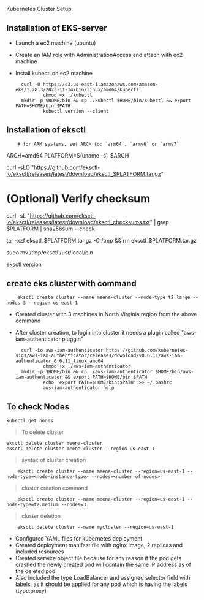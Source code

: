 Kubernetes Cluster Setup


Installation of EKS-server
--------------------
* Launch a ec2 machine (ubuntu)
* Create an IAM role with AdministrationAccess and attach with ec2 machine
* Install kubectl on ec2 machine
  
		curl -O https://s3.us-east-1.amazonaws.com/amazon-eks/1.28.3/2023-11-14/bin/linux/amd64/kubectl
                chmod +x ./kubectl
		mkdir -p $HOME/bin && cp ./kubectl $HOME/bin/kubectl && export PATH=$HOME/bin:$PATH
                kubectl version --client


Installation of eksctl
--------------------
	
		# for ARM systems, set ARCH to: `arm64`, `armv6` or `armv7`
ARCH=amd64
PLATFORM=$(uname -s)_$ARCH

curl -sLO "https://github.com/eksctl-io/eksctl/releases/latest/download/eksctl_$PLATFORM.tar.gz"

# (Optional) Verify checksum
curl -sL "https://github.com/eksctl-io/eksctl/releases/latest/download/eksctl_checksums.txt" | grep $PLATFORM | sha256sum --check

tar -xzf eksctl_$PLATFORM.tar.gz -C /tmp && rm eksctl_$PLATFORM.tar.gz

sudo mv /tmp/eksctl /usr/local/bin

  eksctl version 

create eks cluster with command 
--------------------------------

		eksctl create cluster --name meena-cluster --node-type t2.large --nodes 3 --region us-east-1
	
* Created cluster with 3 machines in North Virginia region from the above command 
* After cluster creation, to login into cluster it needs a plugin called "aws-iam-authenticator pluggin" 
	
		curl -Lo aws-iam-authenticator https://github.com/kubernetes-sigs/aws-iam-authenticator/releases/download/v0.6.11/aws-iam-authenticator_0.6.11_linux_amd64
                chmod +x ./aws-iam-authenticator
		mkdir -p $HOME/bin && cp ./aws-iam-authenticator $HOME/bin/aws-iam-authenticator && export PATH=$HOME/bin:$PATH
                echo 'export PATH=$HOME/bin:$PATH' >> ~/.bashrc
                aws-iam-authenticator help


To check Nodes 
---------------
	kubectl get nodes

>To delete cluster
	
	eksctl delete cluster meena-cluster 
	eksctl delete cluster meena-cluster --region us-east-1

>syntax of cluster creation

		eksctl create cluster --name meena-cluster --region=us-east-1 --node-type=<node-instance-type> --nodes=<number-of-nodes>

> cluster creation command

		eksctl create cluster --name meena-cluster --region=us-east-1 --node-type=t2.medium --nodes=3

>cluster deletion

		eksctl delete cluster --name mycluster --region=us-east-1
  
  * Configured YAML files for kubernetes deployment 
  * Created deployment manifest file with nginx image, 2 replicas and included resources 
  * Created service object file because for any reason if the pod gets crashed the newly created pod will contain the same IP address as of the deleted pod
  * Also included the type LoadBalancer and assigned selector field with labels, as it should be applied for any pod which is having 
    the labels (type:proxy)
  



